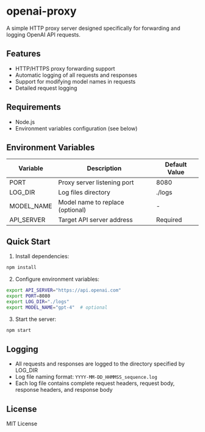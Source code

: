 # openai-proxy

A simple HTTP proxy server designed specifically for forwarding and logging OpenAI API requests.

## Features

- HTTP/HTTPS proxy forwarding support
- Automatic logging of all requests and responses
- Support for modifying model names in requests
- Detailed request logging

## Requirements

- Node.js
- Environment variables configuration (see below)

## Environment Variables

| Variable   | Description                      | Default Value |
| ---------- | -------------------------------- | ------------- |
| PORT       | Proxy server listening port      | 8080          |
| LOG_DIR    | Log files directory              | ./logs        |
| MODEL_NAME | Model name to replace (optional) | -             |
| API_SERVER | Target API server address        | Required      |

## Quick Start

1. Install dependencies:

```bash
npm install
```

2. Configure environment variables:

```bash
export API_SERVER="https://api.openai.com"
export PORT=8080
export LOG_DIR="./logs"
export MODEL_NAME="gpt-4"  # optional
```

3. Start the server:

```bash
npm start
```

## Logging

- All requests and responses are logged to the directory specified by LOG_DIR
- Log file naming format: `YYYY-MM-DD_HHMMSS_sequence.log`
- Each log file contains complete request headers, request body, response headers, and response body

## License

MIT License
